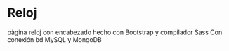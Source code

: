 # Reloj
pàgina reloj con encabezado hecho con Bootstrap y compilador Sass Con conexión bd MySQL y MongoDB
